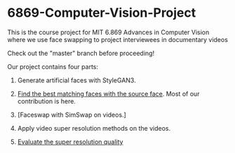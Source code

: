 # 6869-Computer-Vision-Project
This is the course project for MIT 6.869 Advances in Computer Vision where we use face swapping to project interviewees in documentary videos 

Check out the "master" branch before proceeding!

Our project contains four parts:

1. Generate artificial faces with StyleGAN3.

2. [Find the best matching faces with the source face](https://github.com/RuihanZhang2015/6869-Computer-Vision-Project/tree/master/src). Most of our contribution is here.

3. [Faceswap with SimSwap on videos.]

4. Apply video super resolution methods on the videos.

5. [Evaluate the super resolution quality](https://github.com/RuihanZhang2015/6869-Computer-Vision-Project/tree/master/src)
